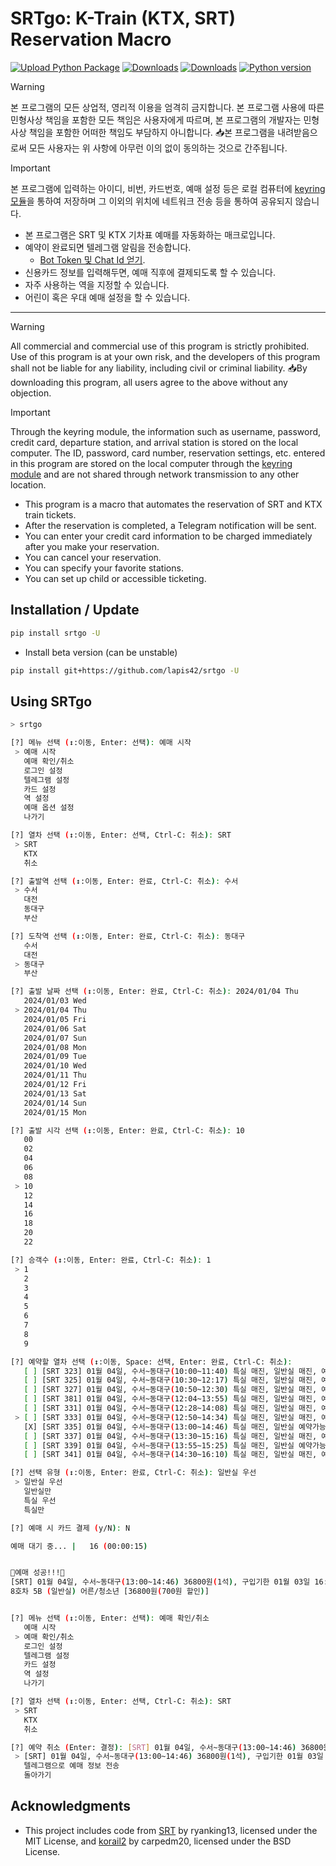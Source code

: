 # SRTgo: K-Train (KTX, SRT) Reservation Macro
[![Upload Python Package](https://github.com/lapis42/srtgo/actions/workflows/python-publish.yml/badge.svg)](https://github.com/lapis42/srtgo/actions/workflows/python-publish.yml)
[![Downloads](https://static.pepy.tech/badge/srtgo)](https://pepy.tech/project/srtgo)
[![Downloads](https://static.pepy.tech/badge/srtgo/month)](https://pepy.tech/project/srtgo)
[![Python version](https://img.shields.io/pypi/pyversions/srtgo)](https://pypistats.org/packages/srtgo)

> [!WARNING]
> 본 프로그램의 모든 상업적, 영리적 이용을 엄격히 금지합니다. 본 프로그램 사용에 따른 민형사상 책임을 포함한 모든 책임은 사용자에게 따르며, 본 프로그램의 개발자는 민형사상 책임을 포함한 어떠한 책임도 부담하지 아니합니다. 📥본 프로그램을 내려받음으로써 모든 사용자는 위 사항에 아무런 이의 없이 동의하는 것으로 간주됩니다.

> [!IMPORTANT]
> 본 프로그램에 입력하는 아이디, 비번, 카드번호, 예매 설정 등은 로컬 컴퓨터에 [keyring 모듈](https://pypi.org/project/keyring/)을 통하여 저장하며 그 이외의 위치에 네트워크 전송 등을 통하여 공유되지 않습니다.

- 본 프로그램은 SRT 및 KTX 기차표 예매를 자동화하는 매크로입니다.
- 예약이 완료되면 텔레그램 알림을 전송합니다.
  - [Bot Token 및 Chat Id 얻기](https://gabrielkim.tistory.com/entry/Telegram-Bot-Token-%EB%B0%8F-Chat-Id-%EC%96%BB%EA%B8%B0).
- 신용카드 정보를 입력해두면, 예매 직후에 결제되도록 할 수 있습니다.
- 자주 사용하는 역을 지정할 수 있습니다.
- 어린이 혹은 우대 예매 설정을 할 수 있습니다.

---
> [!WARNING]
> All commercial and commercial use of this program is strictly prohibited. Use of this program is at your own risk, and the developers of this program shall not be liable for any liability, including civil or criminal liability. 📥By downloading this program, all users agree to the above without any objection.

> [!IMPORTANT]
> Through the keyring module, the information such as username, password, credit card, departure station, and arrival station is stored on the local computer.
> The ID, password, card number, reservation settings, etc. entered in this program are stored on the local computer through the [keyring module](https://pypi.org/project/keyring/) and are not shared through network transmission to any other location.

- This program is a macro that automates the reservation of SRT and KTX train tickets.
- After the reservation is completed, a Telegram notification will be sent.
- You can enter your credit card information to be charged immediately after you make your reservation.
- You can cancel your reservation.
- You can specify your favorite stations.
- You can set up child or accessible ticketing.

## Installation / Update
```bash
pip install srtgo -U
```

- Install beta version (can be unstable)
```bash
pip install git+https://github.com/lapis42/srtgo -U
```

## Using SRTgo

```bash
> srtgo
```

```bash
[?] 메뉴 선택 (↕:이동, Enter: 선택): 예매 시작
 > 예매 시작
   예매 확인/취소
   로그인 설정
   텔레그램 설정
   카드 설정
   역 설정
   예매 옵션 설정
   나가기

[?] 열차 선택 (↕:이동, Enter: 선택, Ctrl-C: 취소): SRT
 > SRT
   KTX
   취소

[?] 출발역 선택 (↕:이동, Enter: 완료, Ctrl-C: 취소): 수서
 > 수서
   대전
   동대구
   부산

[?] 도착역 선택 (↕:이동, Enter: 완료, Ctrl-C: 취소): 동대구
   수서
   대전
 > 동대구
   부산

[?] 출발 날짜 선택 (↕:이동, Enter: 완료, Ctrl-C: 취소): 2024/01/04 Thu
   2024/01/03 Wed
 > 2024/01/04 Thu
   2024/01/05 Fri
   2024/01/06 Sat
   2024/01/07 Sun
   2024/01/08 Mon
   2024/01/09 Tue
   2024/01/10 Wed
   2024/01/11 Thu
   2024/01/12 Fri
   2024/01/13 Sat
   2024/01/14 Sun
   2024/01/15 Mon

[?] 출발 시각 선택 (↕:이동, Enter: 완료, Ctrl-C: 취소): 10
   00
   02
   04
   06
   08
 > 10
   12
   14
   16
   18
   20
   22

[?] 승객수 (↕:이동, Enter: 완료, Ctrl-C: 취소): 1
 > 1
   2
   3
   4
   5
   6
   7
   8
   9

[?] 예약할 열차 선택 (↕:이동, Space: 선택, Enter: 완료, Ctrl-C: 취소): 
   [ ] [SRT 323] 01월 04일, 수서~동대구(10:00~11:40) 특실 매진, 일반실 매진, 예약대기 불가능
   [ ] [SRT 325] 01월 04일, 수서~동대구(10:30~12:17) 특실 매진, 일반실 매진, 예약대기 불가능
   [ ] [SRT 327] 01월 04일, 수서~동대구(10:50~12:30) 특실 매진, 일반실 매진, 예약대기 불가능
   [ ] [SRT 381] 01월 04일, 수서~동대구(12:04~13:55) 특실 매진, 일반실 매진, 예약대기 불가능
   [ ] [SRT 331] 01월 04일, 수서~동대구(12:28~14:08) 특실 매진, 일반실 매진, 예약대기 불가능
 > [ ] [SRT 333] 01월 04일, 수서~동대구(12:50~14:34) 특실 매진, 일반실 매진, 예약대기 불가능
   [X] [SRT 335] 01월 04일, 수서~동대구(13:00~14:46) 특실 매진, 일반실 예약가능, 예약대기 불가능
   [ ] [SRT 337] 01월 04일, 수서~동대구(13:30~15:16) 특실 매진, 일반실 매진, 예약대기 불가능
   [ ] [SRT 339] 01월 04일, 수서~동대구(13:55~15:25) 특실 매진, 일반실 예약가능, 예약대기 불가능
   [ ] [SRT 341] 01월 04일, 수서~동대구(14:30~16:10) 특실 매진, 일반실 매진, 예약대기 불가능

[?] 선택 유형 (↕:이동, Enter: 완료, Ctrl-C: 취소): 일반실 우선
 > 일반실 우선
   일반실만
   특실 우선
   특실만

[?] 예매 시 카드 결제 (y/N): N

예매 대기 중... |   16 (00:00:15)


🎊예매 성공!!!🎊
[SRT] 01월 04일, 수서~동대구(13:00~14:46) 36800원(1석), 구입기한 01월 03일 16:57
8호차 5B (일반실) 어른/청소년 [36800원(700원 할인)]


[?] 메뉴 선택 (↕:이동, Enter: 선택): 예매 확인/취소
   예매 시작
 > 예매 확인/취소
   로그인 설정
   텔레그램 설정
   카드 설정
   역 설정
   나가기

[?] 열차 선택 (↕:이동, Enter: 선택, Ctrl-C: 취소): SRT
 > SRT
   KTX
   취소

[?] 예약 취소 (Enter: 결정): [SRT] 01월 04일, 수서~동대구(13:00~14:46) 36800원(1석), 구입기한 01월 03일 16:57
 > [SRT] 01월 04일, 수서~동대구(13:00~14:46) 36800원(1석), 구입기한 01월 03일 16:57
   텔레그램으로 예매 정보 전송
   돌아가기
```

## Acknowledgments
- This project includes code from [SRT](https://github.com/ryanking13/SRT) by ryanking13, licensed under the MIT License, and [korail2](https://github.com/carpedm20/korail2) by carpedm20, licensed under the BSD License.
